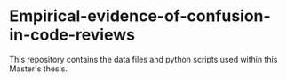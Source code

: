 # Empirical-evidence-of-confusion-in-code-reviews

This repository contains the data files and python scripts used within this Master's thesis.
